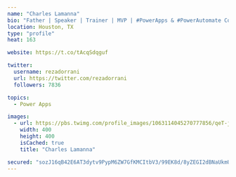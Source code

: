 ```yaml
---
name: "Charles Lamanna"
bio: "Father | Speaker | Trainer | MVP | #PowerApps & #PowerAutomate Community Super User | YouTuber Right-pointing triangle http://youtube.com/c/rezadorrani | Learn - Share - Clockwise rightwards and leftwards open circle arrows"
location: Houston, TX
type: "profile"
heat: 163

website: https://t.co/tAcqSdqguf

twitter:
  username: rezadorrani
  url: https://twitter.com/rezadorrani
  followers: 7836

topics:
  - Power Apps

images:
  - url: https://pbs.twimg.com/profile_images/1063114045270777856/qeT-jpWr_400x400.jpg
    width: 400
    height: 400
    isCached: true
    title: "Charles Lamanna"

secured: "sozJ16qB42E6AT3dytv9PypM6ZW7GfKMCItbV3/99EK8d/8yZEGI2dBNaUkmUGyjYM+LvukW+6MSwEnicRQxQ7Nr98cWk8xfRLsm+BSA8Zdf7B+wH9egXOnOsgnjrkbfslgt2y5cHy6IwLWq4S4HQ5Ryz3Iw1QvhKk23Dls8EaDZiU19cAdn38Je7OFyD6znJ7vv0XSVrCpB5PhFVX3eDttwt5alR52rGhCUtaLMbDM3yo3cjAUXvJY4UAWWZmS1RAsTqvU+tRVIB+bpCe0/Gxsmu01qcTCH0OMtOtwFcTz1snwk2t2r9i3ru04FQEjz5AbpDZIXUhTMKdaozqW3JXsTqQz8YpJPwwxTw61AWe/AZ3GcdqL3W3iOLdLB7N4EPm/ZoAP3e6W5244lAaTHyv/dmsltUol/8sIMl1QpywQ=;7rQ8mR/B72lUKrDn9IMLiQ=="
---
```


